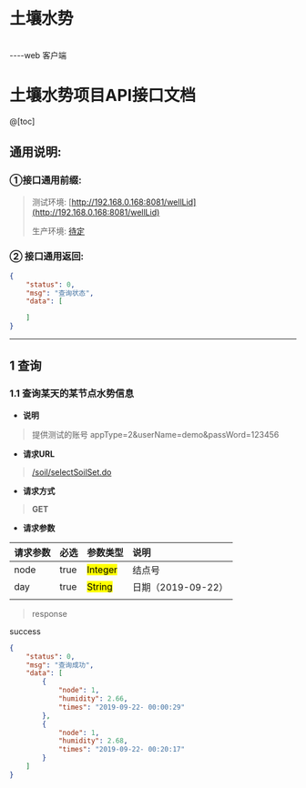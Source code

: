 # 土壤水势 
  <br>----web 客户端

# 土壤水势项目API接口文档

@[toc]
## 通用说明:

### ①接口通用前缀:

> 测试环境: [http://192.168.0.168:8081/wellLid](http://192.168.0.168:8081/wellLid)
>
> 生产环境: [待定](http://192.168.0.168:8081/wellLid)

### ② 接口通用返回:

```json
{
    "status": 0,
    "msg": "查询状态",
    "data": [

    ]
}
```
------

## 1 查询

### 1.1 查询某天的某节点水势信息

- **说明**
> 提供测试的账号
> appType=2&userName=demo&passWord=123456
>
- **请求URL**

> [/soil/selectSoilSet.do](#)

- **请求方式** 

> **GET**

- **请求参数**

| 请求参数 | 必选 | 参数类型             | 说明                                      |
| :------- | :--- | :------------------- | :---------------------------------------- |
| node  | true | <mark>Integer</mark> |  结点号 |
| day | true | <mark>String</mark>  | 日期（2019-09-22）                                   |
                                    |
> response

success
```json
{
    "status": 0,
    "msg": "查询成功",
    "data": [
        {
            "node": 1,
            "humidity": 2.66,
            "times": "2019-09-22- 00:00:29"
        },
        {
            "node": 1,
            "humidity": 2.68,
            "times": "2019-09-22- 00:20:17"
        }
    ]
}
```
